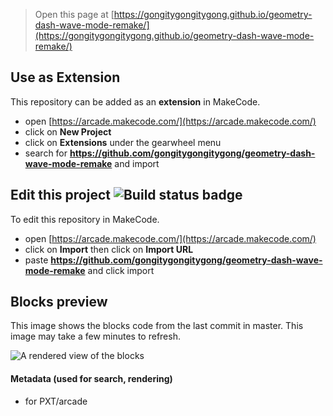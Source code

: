  


> Open this page at [https://gongitygongitygong.github.io/geometry-dash-wave-mode-remake/](https://gongitygongitygong.github.io/geometry-dash-wave-mode-remake/)

## Use as Extension

This repository can be added as an **extension** in MakeCode.

* open [https://arcade.makecode.com/](https://arcade.makecode.com/)
* click on **New Project**
* click on **Extensions** under the gearwheel menu
* search for **https://github.com/gongitygongitygong/geometry-dash-wave-mode-remake** and import

## Edit this project ![Build status badge](https://github.com/gongitygongitygong/geometry-dash-wave-mode-remake/workflows/MakeCode/badge.svg)

To edit this repository in MakeCode.

* open [https://arcade.makecode.com/](https://arcade.makecode.com/)
* click on **Import** then click on **Import URL**
* paste **https://github.com/gongitygongitygong/geometry-dash-wave-mode-remake** and click import

## Blocks preview

This image shows the blocks code from the last commit in master.
This image may take a few minutes to refresh.

![A rendered view of the blocks](https://github.com/gongitygongitygong/geometry-dash-wave-mode-remake/raw/master/.github/makecode/blocks.png)

#### Metadata (used for search, rendering)

* for PXT/arcade
<script src="https://makecode.com/gh-pages-embed.js"></script><script>makeCodeRender("{{ site.makecode.home_url }}", "{{ site.github.owner_name }}/{{ site.github.repository_name }}");</script>

